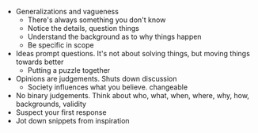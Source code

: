 - Generalizations and vagueness
  - There's always something you don't know
  - Notice the details, question things
  - Understand the background as to why things happen
  - Be specific in scope
- Ideas prompt questions.  It's not about solving things, but moving things towards better
  - Putting a puzzle together
- Opinions are judgements.  Shuts down discussion
  - Society influences what you believe.  changeable
- No binary judgements.  Think about who, what, when, where, why, how, backgrounds, validity
- Suspect your first response
- Jot down snippets from inspiration